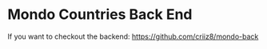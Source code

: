 # Mondo Countries Back End
If you want to checkout the backend: https://github.com/criiz8/mondo-back

